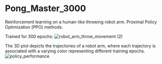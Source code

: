 # Pong_Master_3000
Reinforcement learning on a human-like throwing robot arm. Proximal Policy Optimization (PPO) methods.

Trained for 300 epochs:
![robot_arm_throw_movement (2)](https://github.com/SimonBakJeppesen/Pong_Master_3000/assets/55833078/5ad71a8c-b83b-4e7e-87f5-848bbf0c70f6)


The 3D plot depicts the trajectories of a robot arm, where each trajectory is associated with a varying color representing different training epochs.
![policy_performance](https://github.com/SimonBakJeppesen/Pong_Master_3000/assets/55833078/d19e1e44-f38e-4c21-9070-6572b82bc928)
